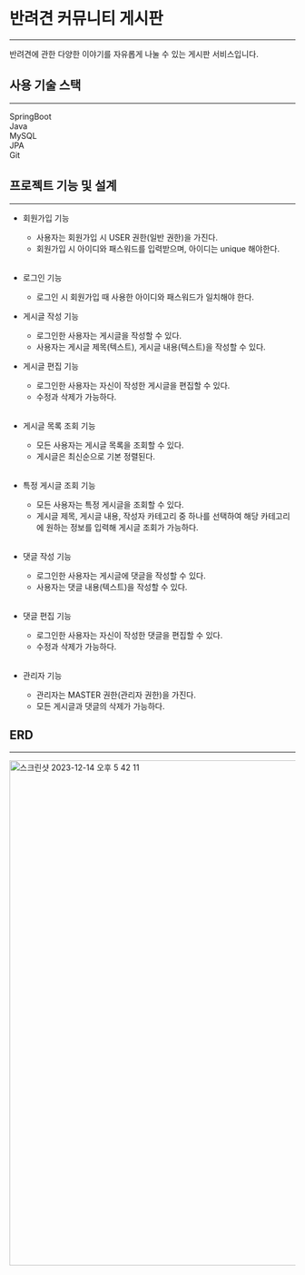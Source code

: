 # 반려견 커뮤니티 게시판
---

반려견에 관한 다양한 이야기를 자유롭게 나눌 수 있는 게시판 서비스입니다.

## 사용 기술 스택
---
SpringBoot<br/>
Java<br/>
MySQL<br/>
JPA<br/>
Git<br/>

## 프로젝트 기능 및 설계
---
- 회원가입 기능 
  - 사용자는 회원가입 시 USER 권한(일반 권한)을 가진다.
  - 회원가입 시 아이디와 패스워드를 입력받으며, 아이디는 unique 해야한다.
  <br/>
 
- 로그인 기능
  - 로그인 시 회원가입 때 사용한 아이디와 패스워드가 일치해야 한다.
    <br/>
  
- 게시글 작성 기능
  - 로그인한 사용자는 게시글을 작성할 수 있다.
  - 사용자는 게시글 제목(텍스트), 게시글 내용(텍스트)을 작성할 수 있다.
    <br/>
- 게시글 편집 기능

  - 로그인한 사용자는 자신이 작성한 게시글을 편집할 수 있다.
  - 수정과 삭제가 가능하다.
  <br/>
- 게시글 목록 조회 기능

  - 모든 사용자는 게시글 목록을 조회할 수 있다.
  - 게시글은 최신순으로 기본 정렬된다.
  <br/>
- 특정 게시글 조회 기능

  - 모든 사용자는 특정 게시글을 조회할 수 있다.
  - 게시글 제목, 게시글 내용, 작성자 카테고리 중 하나를 선택하여 해당 카테고리에 원하는 정보를 입력해 게시글 조회가 가능하다.
  <br/>
- 댓글 작성 기능

  - 로그인한 사용자는 게시글에 댓글을 작성할 수 있다.
  - 사용자는 댓글 내용(텍스트)을 작성할 수 있다.
  <br/>
- 댓글 편집 기능

  - 로그인한 사용자는 자신이 작성한 댓글을 편집할 수 있다.
  - 수정과 삭제가 가능하다.
  <br/>
- 관리자 기능

  - 관리자는 MASTER 권한(관리자 권한)을 가진다.
  - 모든 게시글과 댓글의 삭제가 가능하다.
  
## ERD
  --- 
  <img width="890" alt="스크린샷 2023-12-14 오후 5 42 11" src="https://github.com/jos505000/PuppyPlay/assets/37131334/ec2d4d8e-3cd7-4208-af76-a9377116b370">

  
  
